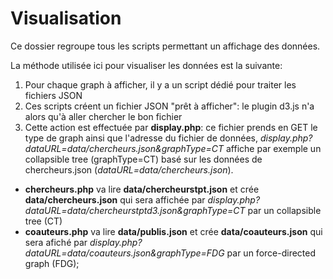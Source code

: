 # Visualisation

Ce dossier regroupe tous les scripts permettant un affichage des données.

La méthode utilisée ici pour visualiser les données est la suivante:
1. Pour chaque graph à afficher, il y a un script dédié pour traiter les fichiers JSON
2. Ces scripts créent un fichier JSON "prêt à afficher": le plugin d3.js n'a alors qu'à aller chercher le bon fichier
3. Cette action est effectuée par **display.php**: ce fichier prends en GET le type de graph ainsi que l'adresse du fichier de données, *display.php?dataURL=data/chercheurs.json&graphType=CT* affiche par exemple un collapsible tree (graphType=CT) basé sur les données de chercheurs.json (*dataURL=data/chercheurs.json*).

- **chercheurs.php** va lire **data/chercheurstpt.json** et crée **data/chercheurs.json** qui sera affichée par *display.php?dataURL=data/chercheurstptd3.json&graphType=CT* par un collapsible tree (CT)
- **coauteurs.php** va lire **data/publis.json** et crée **data/coauteurs.json** qui sera afiché par *display.php?dataURL=data/coauteurs.json&graphType=FDG* par un force-directed graph (FDG);
